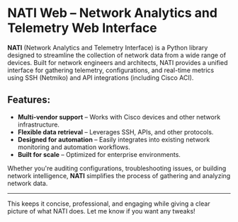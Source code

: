 # NATI Web – Network Analytics and Telemetry Web Interface

**NATI** (Network Analytics and Telemetry Interface) is a Python library designed to streamline the collection of network data from a wide range of devices. Built for network engineers and architects, NATI provides a unified interface for gathering telemetry, configurations, and real-time metrics using SSH (Netmiko) and API integrations (including Cisco ACI).

## Features:
- **Multi-vendor support** – Works with Cisco devices and other network infrastructure.
- **Flexible data retrieval** – Leverages SSH, APIs, and other protocols.
- **Designed for automation** – Easily integrates into existing network monitoring and automation workflows.
- **Built for scale** – Optimized for enterprise environments.

Whether you're auditing configurations, troubleshooting issues, or building network intelligence, **NATI** simplifies the process of gathering and analyzing network data.

---

This keeps it concise, professional, and engaging while giving a clear picture of what NATI does. Let me know if you want any tweaks!
